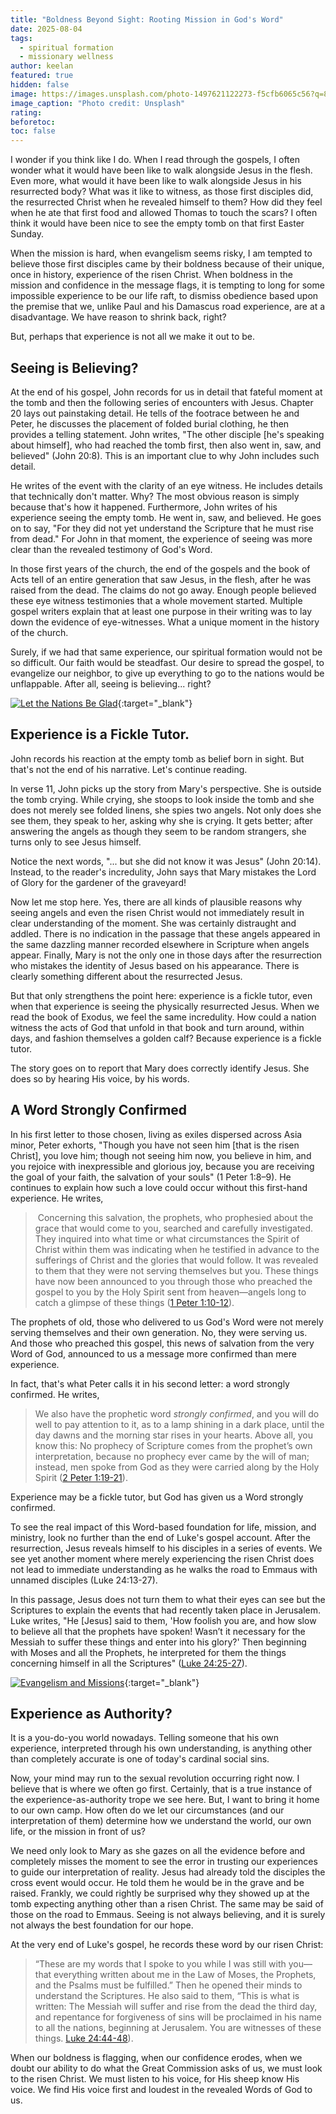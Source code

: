 ```yaml
---
title: "Boldness Beyond Sight: Rooting Mission in God's Word"
date: 2025-08-04
tags:
  - spiritual formation
  - missionary wellness
author: keelan
featured: true
hidden: false
image: https://images.unsplash.com/photo-1497621122273-f5cfb6065c56?q=80&w=1074&auto=format&fit=crop&ixlib=rb-4.1.0&ixid=M3wxMjA3fDB8MHxwaG90by1wYWdlfHx8fGVufDB8fHx8fA%3D%3D
image_caption: "Photo credit: Unsplash"
rating: 
beforetoc: 
toc: false
---
```

I wonder if you think like I do. When I read through the gospels, I often wonder what it would have been like to walk alongside Jesus in the flesh. Even more, what would it have been like to walk alongside Jesus in his resurrected body? What was it like to witness, as those first disciples did, the resurrected Christ when he revealed himself to them? How did they feel when he ate that first food and allowed Thomas to touch the scars? I often think it would have been nice to see the empty tomb on that first Easter Sunday.

When the mission is hard, when evangelism seems risky, I am tempted to believe those first disciples came by their boldness because of their unique, once in history, experience of the risen Christ. When boldness in the mission and confidence in the message flags, it is tempting to long for some impossible experience to be our life raft, to dismiss obedience based upon the premise that we, unlike Paul and his Damascus road experience, are at a disadvantage. We have reason to shrink back, right?

But, perhaps that experience is not all we make it out to be.

## Seeing is Believing?
At the end of his gospel, John records for us in detail that fateful moment at the tomb and then the following series of encounters with Jesus. Chapter 20 lays out painstaking detail. He tells of the footrace between he and Peter, he discusses the placement of folded burial clothing, he then provides a telling statement. John writes, "The other disciple [he's speaking about himself], who had reached the tomb first, then also went in, saw, and believed" (John 20:8). This is an important clue to why John includes such detail.

He writes of the event with the clarity of an eye witness. He includes details that technically don't matter. Why? The most obvious reason is simply because that's how it happened. Furthermore, John writes of his experience seeing the empty tomb. He went in, saw, and believed. He goes on to say, "For they did not yet understand the Scripture that he must rise from dead." For John in that moment, the experience of seeing was more clear than the revealed testimony of God's Word.

In those first years of the church, the end of the gospels and the book of Acts tell of an entire generation that saw Jesus, in the flesh, after he was raised from the dead. The claims do not go away. Enough people believed these eye witness testimonies that a whole movement started. Multiple gospel writers explain that at least one purpose in their writing was to lay down the evidence of eye-witnesses. What a unique moment in the history of the church. 

Surely, if we had that same experience, our spiritual formation would not be so difficult. Our faith would be steadfast. Our desire to spread the gospel, to evangelize our neighbor, to give up everything to go to the nations would be unflappable. After all, seeing is believing... right?

[![Let the Nations Be Glad](images/promo/let-the-nations.png)](https://amzn.to/4mqnn3d){:target="_blank"}

## Experience is a Fickle Tutor.
John records his reaction at the empty tomb as belief born in sight. But that's not the end of his narrative. Let's continue reading. 

In verse 11, John picks up the story from Mary's perspective. She is outside the tomb crying. While crying, she stoops to look inside the tomb and she does not merely see folded linens, she spies two angels. Not only does she see them, they speak to her, asking why she is crying. It gets better; after answering the angels as though they seem to be random strangers, she turns only to see Jesus himself. 

Notice the next words, "... but she did not know it was Jesus" (John 20:14). Instead, to the reader's incredulity, John says that Mary mistakes the Lord of Glory for the gardener of the graveyard! 

Now let me stop here. Yes, there are all kinds of plausible reasons why seeing angels and even the risen Christ would not immediately result in clear understanding of the moment. She was certainly distraught and addled. There is no indication in the passage that these angels appeared in the same dazzling manner recorded elsewhere in Scripture when angels appear. Finally, Mary is not the only one in those days after the resurrection who mistakes the identity of Jesus based on his appearance. There is clearly something different about the resurrected Jesus.

But that only strengthens the point here: experience is a fickle tutor, even when that experience is seeing the physically resurrected Jesus. When we read the book of Exodus, we feel the same incredulity. How could a nation witness the acts of God that unfold in that book and turn around, within days, and fashion themselves a golden calf? Because experience is a fickle tutor.

The story goes on to report that Mary does correctly identify Jesus. She does so by hearing His voice, by his words. 

## A Word Strongly Confirmed
In his first letter to those chosen, living as exiles dispersed across Asia minor, Peter exhorts, "Though you have not seen﻿ him [that is the risen Christ], you love him; though not seeing him now, you believe in him, and you rejoice﻿ with inexpressible and glorious joy, because you are receiving the goal of your faith, the salvation of your souls" (1 Peter 1:8–9). He continues to explain how such a love could occur without this first-hand experience. He writes,
> Concerning this salvation, the prophets, who prophesied about the grace that would come to you, searched and carefully investigated. They inquired into what time or what circumstances the Spirit of Christ﻿ within them was indicating when he testified in advance﻿ to the sufferings of Christ﻿ and the glories﻿ that would follow. It was revealed to them that they were not serving themselves but you. These things have now been announced to you through those who preached the gospel to you﻿ by the Holy Spirit sent from heaven﻿—angels long to catch a glimpse of these things ([1 Peter 1:10-12](https://ref.ly/res/LLS:CSB/2025-05-19T15:00:05Z/4863582?len=596)).

The prophets of old, those who delivered to us God's Word were not merely serving themselves and their own generation. No, they were serving us. And those who preached this gospel, this news of salvation from the very Word of God, announced to us a message more confirmed than mere experience. 

In fact, that's what Peter calls it in his second letter: a word strongly confirmed. He writes,
>We also have the prophetic word *strongly confirmed*, and you will do well to pay attention to it, as to a lamp shining in a dark place, until the day dawns﻿ and the morning star﻿ rises in your hearts. Above all, you know this: No prophecy of Scripture comes from the prophet’s own interpretation, because no prophecy ever came by the will of man; instead, men spoke from God as they were carried along by the Holy Spirit ([2 Peter 1:19-21](https://ref.ly/res/LLS:CSB/2025-05-19T15:00:05Z/4878854?len=437)).

Experience may be a fickle tutor, but God has given us a Word strongly confirmed. 

To see the real impact of this Word-based foundation for life, mission, and ministry, look no further than the end of Luke's gospel account. After the resurrection, Jesus reveals himself to his disciples in a series of events. We see yet another moment where merely experiencing the risen Christ does not lead to immediate understanding as he walks the road to Emmaus with unnamed disciples (Luke 24:13-27). 

In this passage, Jesus does not turn them to what their eyes can see but the Scriptures to explain the events that had recently taken place in Jerusalem. Luke writes, "He [Jesus] said to them, 'How foolish you are, and how slow﻿ to believe all that the prophets have spoken! Wasn’t it necessary for the Messiah to suffer﻿ these things and enter into his glory?' Then beginning with Moses﻿ and all the Prophets, he interpreted for them the things concerning himself in all the Scriptures" ([Luke 24:25-27](https://ref.ly/res/LLS:CSB/2025-05-19T15:00:05Z/4324654?len=329)).

[![Evangelism and Missions](images/promo/evangelism-missions.png)](https://amzn.to/4olH2TN){:target="_blank"}

## Experience as Authority?
It is a you-do-you world nowadays. Telling someone that his own experience, interpreted through his own understanding, is anything other than completely accurate is one of today's cardinal social sins.

Now, your mind may run to the sexual revolution occurring right now. I believe that is where we often go first. Certainly, that is a true instance of the experience-as-authority trope we see here. But, I want to bring it home to our own camp. How often do we let our circumstances (and our interpretation of them) determine how we understand the world, our own life, or the mission in front of us?

We need only look to Mary as she gazes on all the evidence before and completely misses the moment to see the error in trusting our experiences to guide our interpretation of reality. Jesus had already told the disciples the cross event would occur. He told them he would be in the grave and be raised. Frankly, we could rightly be surprised why they showed up at the tomb expecting anything other than a risen Christ. The same may be said of those on the road to Emmaus. Seeing is not always believing, and it is surely not always the best foundation for our hope.

At the very end of Luke's gospel, he records these word by our risen Christ:
>“These are my words﻿ that I spoke to you while I was still with you—that everything written about me in the Law of Moses, the Prophets, and the Psalms﻿ must be fulfilled.” Then he opened their minds﻿ to understand﻿ the Scriptures. He also said to them, “This is what is written:﻿ The Messiah will suffer and rise from the dead the third day, and repentance for﻿ forgiveness of sins﻿ will be proclaimed in his name to all the nations, beginning at Jerusalem. You are witnesses﻿ of these things. [Luke 24:44-48](https://ref.ly/res/LLS:CSB/2025-05-19T15:00:05Z/4326667?len=530)).

When our boldness is flagging, when our confidence erodes, when we doubt our ability to do what the Great Commission asks of us, we must look to the risen Christ. We must listen to his voice, for His sheep know His voice. We find His voice first and loudest in the revealed Words of God to us.